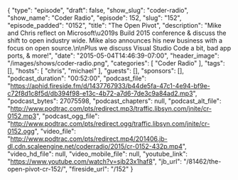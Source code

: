 {
  "type": "episode",
  "draft": false,
  "show_slug": "coder-radio",
  "show_name": "Coder Radio",
  "episode": 152,
  "slug": "152",
  "episode_padded": "0152",
  "title": "The Open Pivot",
  "description": "Mike and Chris reflect on Microsoft\u2019s Build 2015 conference & discuss the shift to open industry wide. Mike also announces his new business with a focus on open source.\n\nPlus we discuss Visual Studio Code a bit, bad app ports, & more!",
  "date": "2015-05-04T14:46:39-07:00",
  "header_image": "/images/shows/coder-radio.png",
  "categories": [
    "Coder Radio"
  ],
  "tags": [],
  "hosts": [
    "chris",
    "michael"
  ],
  "guests": [],
  "sponsors": [],
  "podcast_duration": "00:52:00",
  "podcast_file": "https://aphid.fireside.fm/d/1437767933/b44de5fa-47c1-4e94-bf9e-c72f8d1c8f5d/db394f98-e13c-4b72-a7d6-7de3c9a84ad2.mp3",
  "podcast_bytes": 27075598,
  "podcast_chapters": null,
  "podcast_alt_file": "http://www.podtrac.com/pts/redirect.mp3/traffic.libsyn.com/jnite/cr-0152.mp3",
  "podcast_ogg_file": "http://www.podtrac.com/pts/redirect.ogg/traffic.libsyn.com/jnite/cr-0152.ogg",
  "video_file": "http://www.podtrac.com/pts/redirect.mp4/201406.jb-dl.cdn.scaleengine.net/coderradio/2015/cr-0152-432p.mp4",
  "video_hd_file": null,
  "video_mobile_file": null,
  "youtube_link": "https://www.youtube.com/watch?v=sjb23x1haf8",
  "jb_url": "/81462/the-open-pivot-cr-152/",
  "fireside_url": "/152"
}

